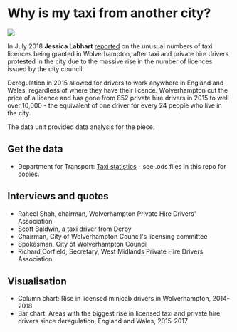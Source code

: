 # Why is my taxi from another city?

![](https://ichef.bbci.co.uk/news/624/cpsprodpb/19A6/production/_102566560_july17-newgraphfortaxi1.png)

In July 2018 **Jessica Labhart** [reported](https://www.bbc.co.uk/news/uk-england-birmingham-44849364) on the unusual numbers of taxi licences being granted in Wolverhampton, after taxi and private hire drivers protested in the city due to the massive rise in the number of licences issued by the city council.

Deregulation in 2015 allowed for drivers to work anywhere in England and Wales, regardless of where they have their licence. Wolverhampton cut the price of a licence and has gone from 852 private hire drivers in 2015 to well over 10,000 - the equivalent of one driver for every 24 people who live in the city.

The data unit provided data analysis for the piece.

## Get the data

* Department for Transport: [Taxi statistics](https://www.gov.uk/government/collections/taxi-statistics) - see .ods files in this repo for copies.

## Interviews and quotes

* Raheel Shah, chairman, Wolverhampton Private Hire Drivers' Association
* Scott Baldwin, a taxi driver from Derby 
* Chairman, City of Wolverhampton Council's licensing committee 
* Spokesman, City of Wolverhampton Council
* Richard Corfield, Secretary, West Midlands Private Hire Drivers Association 

## Visualisation

* Column chart: Rise in licensed minicab drivers in Wolverhampton, 2014-2018
* Bar chart: Areas with the biggest rise in licensed taxi and private hire drivers since deregulation, England and Wales, 2015-2017
